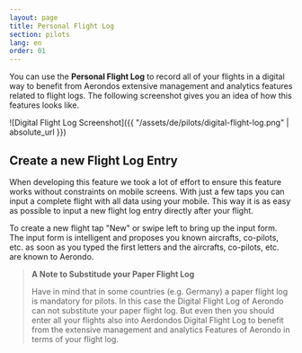```yaml
---
layout: page
title: Personal Flight Log
section: pilots
lang: en
order: 01
---
```


You can use the **Personal Flight Log** to record all of your flights in a digital way to benefit from Aerondos extensive management and analytics features related to flight logs. The following screenshot gives you an idea of how this features looks like.

![Digital Flight Log Screenshot]({{ "/assets/de/pilots/digital-flight-log.png" | absolute_url }})

## Create a new Flight Log Entry
When developing this feature we took a lot of effort to ensure this feature works without constraints on mobile screens. With just a few taps you can input a complete flight with all data using your mobile. This way it is as easy as possible to input a new flight log entry directly after your flight. 

To create a new flight tap "New" or swipe left to bring up the input form. The input form is intelligent and proposes you known aircrafts, co-pilots, etc. as soon as you typed the first letters and the aircrafts, co-pilots, etc. are known to Aerondo.

> **A Note to Substitude your Paper Flight Log**
>
> Have in mind that in some countries (e.g. Germany) a paper flight log is mandatory for pilots. In this case the Digital Flight Log of Aerondo can not substitute your paper flight log. But even then you should enter all your flights also into Aerdondos Digital Flight Log to benefit from the extensive management and analytics Features of Aerondo in terms of your flight log.